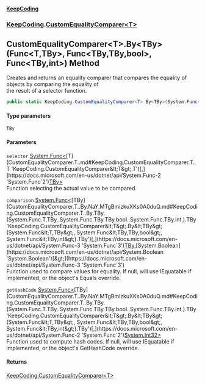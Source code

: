 #### [KeepCoding](index.md 'index')
### [KeepCoding](KeepCoding.md 'KeepCoding').[CustomEqualityComparer&lt;T&gt;](CustomEqualityComparer.T..md 'KeepCoding.CustomEqualityComparer&lt;T&gt;')
## CustomEqualityComparer&lt;T&gt;.By&lt;TBy&gt;(Func&lt;T,TBy&gt;, Func&lt;TBy,TBy,bool&gt;, Func&lt;TBy,int&gt;) Method
Creates and returns an equality comparer that compares the equality of objects by comparing the equality of  
the result of a selector function.  
```csharp
public static KeepCoding.CustomEqualityComparer<T> By<TBy>(System.Func<T,TBy> selector, System.Func<TBy,TBy,bool> comparison=null, System.Func<TBy,int> getHashCode=null);
```
#### Type parameters
<a name='KeepCoding.CustomEqualityComparer.T..By.TBy.(System.Func.T.TBy..System.Func.TBy.TBy.bool..System.Func.TBy.int.).TBy'></a>
`TBy`  
  
#### Parameters
<a name='KeepCoding.CustomEqualityComparer.T..By.TBy.(System.Func.T.TBy..System.Func.TBy.TBy.bool..System.Func.TBy.int.).selector'></a>
`selector` [System.Func&lt;](https://docs.microsoft.com/en-us/dotnet/api/System.Func-2 'System.Func`2')[T](CustomEqualityComparer.T..md#KeepCoding.CustomEqualityComparer.T..T 'KeepCoding.CustomEqualityComparer&lt;T&gt;.T')[,](https://docs.microsoft.com/en-us/dotnet/api/System.Func-2 'System.Func`2')[TBy](CustomEqualityComparer.T..By.NaY.MTgBmizkuXKs0A0duQ.md#KeepCoding.CustomEqualityComparer.T..By.TBy.(System.Func.T.TBy..System.Func.TBy.TBy.bool..System.Func.TBy.int.).TBy 'KeepCoding.CustomEqualityComparer&lt;T&gt;.By&lt;TBy&gt;(System.Func&lt;T,TBy&gt;, System.Func&lt;TBy,TBy,bool&gt;, System.Func&lt;TBy,int&gt;).TBy')[&gt;](https://docs.microsoft.com/en-us/dotnet/api/System.Func-2 'System.Func`2')  
Function selecting the actual value to be compared.
  
<a name='KeepCoding.CustomEqualityComparer.T..By.TBy.(System.Func.T.TBy..System.Func.TBy.TBy.bool..System.Func.TBy.int.).comparison'></a>
`comparison` [System.Func&lt;](https://docs.microsoft.com/en-us/dotnet/api/System.Func-3 'System.Func`3')[TBy](CustomEqualityComparer.T..By.NaY.MTgBmizkuXKs0A0duQ.md#KeepCoding.CustomEqualityComparer.T..By.TBy.(System.Func.T.TBy..System.Func.TBy.TBy.bool..System.Func.TBy.int.).TBy 'KeepCoding.CustomEqualityComparer&lt;T&gt;.By&lt;TBy&gt;(System.Func&lt;T,TBy&gt;, System.Func&lt;TBy,TBy,bool&gt;, System.Func&lt;TBy,int&gt;).TBy')[,](https://docs.microsoft.com/en-us/dotnet/api/System.Func-3 'System.Func`3')[TBy](CustomEqualityComparer.T..By.NaY.MTgBmizkuXKs0A0duQ.md#KeepCoding.CustomEqualityComparer.T..By.TBy.(System.Func.T.TBy..System.Func.TBy.TBy.bool..System.Func.TBy.int.).TBy 'KeepCoding.CustomEqualityComparer&lt;T&gt;.By&lt;TBy&gt;(System.Func&lt;T,TBy&gt;, System.Func&lt;TBy,TBy,bool&gt;, System.Func&lt;TBy,int&gt;).TBy')[,](https://docs.microsoft.com/en-us/dotnet/api/System.Func-3 'System.Func`3')[System.Boolean](https://docs.microsoft.com/en-us/dotnet/api/System.Boolean 'System.Boolean')[&gt;](https://docs.microsoft.com/en-us/dotnet/api/System.Func-3 'System.Func`3')  
Function used to compare values for equality. If null, will use IEquatable if implemented, or the object's Equals override.
  
<a name='KeepCoding.CustomEqualityComparer.T..By.TBy.(System.Func.T.TBy..System.Func.TBy.TBy.bool..System.Func.TBy.int.).getHashCode'></a>
`getHashCode` [System.Func&lt;](https://docs.microsoft.com/en-us/dotnet/api/System.Func-2 'System.Func`2')[TBy](CustomEqualityComparer.T..By.NaY.MTgBmizkuXKs0A0duQ.md#KeepCoding.CustomEqualityComparer.T..By.TBy.(System.Func.T.TBy..System.Func.TBy.TBy.bool..System.Func.TBy.int.).TBy 'KeepCoding.CustomEqualityComparer&lt;T&gt;.By&lt;TBy&gt;(System.Func&lt;T,TBy&gt;, System.Func&lt;TBy,TBy,bool&gt;, System.Func&lt;TBy,int&gt;).TBy')[,](https://docs.microsoft.com/en-us/dotnet/api/System.Func-2 'System.Func`2')[System.Int32](https://docs.microsoft.com/en-us/dotnet/api/System.Int32 'System.Int32')[&gt;](https://docs.microsoft.com/en-us/dotnet/api/System.Func-2 'System.Func`2')  
Function used to compute hash codes. If null, will use IEquatable if implemented, or the object's GetHashCode override.
  
#### Returns
[KeepCoding.CustomEqualityComparer&lt;](CustomEqualityComparer.T..md 'KeepCoding.CustomEqualityComparer&lt;T&gt;')[T](CustomEqualityComparer.T..md#KeepCoding.CustomEqualityComparer.T..T 'KeepCoding.CustomEqualityComparer&lt;T&gt;.T')[&gt;](CustomEqualityComparer.T..md 'KeepCoding.CustomEqualityComparer&lt;T&gt;')  
